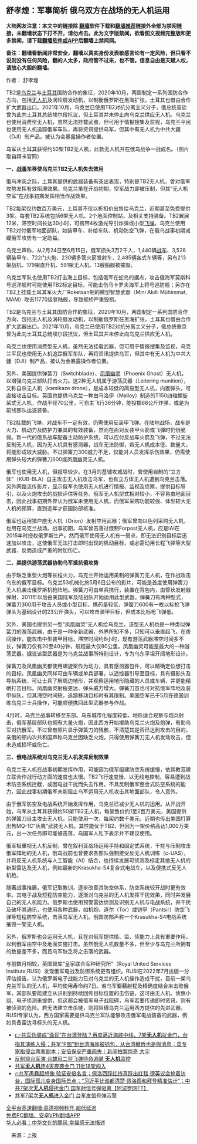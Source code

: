  <!-- 面包屑导航 --> <h2>舒孝煌：军事简析 俄乌双方在战场的无人机运用</h2> <p class="notice"><b>大陆网友注意：本文中的链接除 <a href="https://github.com/bannedbook/fanqiang" >翻墙</a>软件下载和<a href="https://github.com/killgcd/justmysocks/blob/master/README.md">翻墙推荐</a>链接外全部为禁网链接，未翻墙状态下打不开，请勿点击。此为文字版禁闻，欲看图文视频完整版和更多禁闻，请下载<a href="https://github.com/bannedbook/fanqiang">翻墙软件或APP</a>后翻墙上禁闻网。</p><p>备注：翻墙看新闻非常安全，翻墙以真实身份发表敏感言论有一定风险，但只看不说则没有任何风险，翻的人太多，政府管不过来，也不管。信息自由是天赋人权，请放心大胆的翻墙。</b></p>  <div class="entry"> <p>作者： 舒孝煌</p> <p id="summary">TB2是<a href="https://www.bannedbook.org/bnews/tag/%e4%b9%8c%e5%85%8b%e5%85%b0/" class="st_tag internal_tag" rel="tag" title="标签 乌克兰 下的日志">乌克兰</a>与<a href="https://www.bannedbook.org/bnews/tag/%e5%9c%9f%e8%80%b3%e5%85%b6/" class="st_tag internal_tag" rel="tag" title="标签 土耳其 下的日志">土耳其</a>国防合作的象征，2020年10月，两国制定一系列国防合作方向，包括<a href="https://www.bannedbook.org/bnews/tag/%e6%97%a0%e4%ba%ba%e6%9c%ba/" class="st_tag internal_tag" rel="tag" title="标签 无人机 下的日志">无人机</a>及涡轮扇发动机，以制衡俄罗斯在黑海扩张，土耳其也借由合作扩大武器出口。2021年10月，乌克兰已使用TB2对抗分离主义分子，俄总统普钦曾为此向土耳其总统埃尔段抗议，但土耳其并未停止向乌克兰供应无人机。乌克兰也使用消费型无人机，虽然无法挂载武器，但可用于情报搜集及监视，乌克兰平民也使用无人机追踪俄军车队，再将资讯提供乌军，但其中有无人机为中共大疆（DJI）制产品，被认为会暴露操作者位置。</p> <p id="conimg">乌军从土耳其获得约50架TB2无人机，此款无人机并在俄乌战争一战成名。（图片取自拜卡官网）</p> <p><strong>一、<a href="https://www.bannedbook.org/bnews/tag/%E6%88%98%E4%BA%8B/" class="st_tag internal_tag" rel="tag" title="标签 战事 下的日志">战事</a>东移使乌克兰TB2无人机失去效用</strong></p> <p>俄乌冲突之际，土耳其提供的武器装备有突出表现，特别是TB2无人机，曾对俄军攻势发挥有效阻滞效果。乌克兰虽在开战初期，空军战力即被压制，但其“无人机空军”在战事初期发挥相当作战效果。</p> <p>TB2每架仅约数百万美元，土耳其不仅以折扣价出售给乌克兰，近期甚至免费提供3架。每套TB2系统包括6架无人机、2个地面控制站，及相关支持装备。TB2翼展12米，滞空时间长达30小时，可携带4枚激光导引炸弹或小型<a href="https://www.bannedbook.org/bnews/tag/%e9%a3%9e%e5%bc%b9/" class="st_tag internal_tag" rel="tag" title="标签 飞弹 下的日志">飞弹</a>。乌克兰使用TB2对付俄军地面部队，如装甲车、补给车队、机动防空飞弹，在俄乌战事初期减缓俄军攻势有一定助益。</p> <p>乌克兰声称，从2月24日至6月15日，俄军损失3万2千人，1,440辆<a href="https://www.bannedbook.org/bnews/tag/%E6%88%98%E8%BD%A6/" class="st_tag internal_tag" rel="tag" title="标签 战车 下的日志">战车</a>、3,528辆装甲车、722门火炮、230辆多管火箭发射车、2,485辆各式车辆等，另有213架战机、179架直升机、591架无人机、13艘船舰被摧毁。</p>  <p>乌克兰军队也使用TB2打击海上目标，包括俄军在蛇岛的据点，攻击俄海军莫斯科号巡洋舰时可能使用TB2标定目标，可能击伤马卡罗夫海军上将号巡防舰；另亦在TB2上挂载土耳其军火大厂Roketsan制的微型智慧武器（Mini Akıllı Mühimmat, MAM）攻击11770级登陆舰，导致舰桥严重毁损。</p> <p>TB2是乌克兰与土耳其国防合作的象征，2020年10月，两国制定一系列国防合作方向，包括无人机及涡轮扇发动机，以制衡俄罗斯在黑海扩张，土耳其也借由合作扩大武器出口。2021年10月，乌克兰已使用TB2对抗分离主义分子，俄总统普京曾为此向土耳其总统埃尔段抗议，但土耳其并未停止向乌克兰供应无人机。</p> <p>乌克兰也使用消费型无人机，虽然无法挂载武器，但可用于情报搜集及监视，乌克兰平民也使用无人机追踪俄军车队，再将资讯提供乌军，但其中有无人机为中共大疆（DJI）制产品，被认为会暴露操作者位置。</p> <p>另外，美国提供弹簧刀（Switchblade）、<a href="https://www.bannedbook.org/bnews/tag/%E5%87%A4%E5%87%B0/" class="st_tag internal_tag" rel="tag" title="标签 凤凰 下的日志">凤凰</a><a href="https://www.bannedbook.org/bnews/tag/%E5%B9%BD%E7%81%B5/" class="st_tag internal_tag" rel="tag" title="标签 幽灵 下的日志">幽灵</a>（Phoenix Ghost）无人机，以增强乌克兰部队打击火力。这2种无人机属于游荡武器（Loitering munition），又称自杀无人机（kamikaze drone），是成本较低的简易型无人机，内置弹头，可直接攻击目标。英国也提供乌克兰一种由马洛伊（Malloy）制造的T150四轴螺旋桨式无人机，作战半径70公里，可自主飞行36分钟，能投掷68公斤炸弹，或是为前线部队运送装备。</p> <p>TB2挂载的飞弹，对战车不一定有效，仍需使用反装甲飞弹。在陆地战场，战车是火力、机动力及防护力兼具的有效装备，然而在面对反装甲火箭或飞弹时仍很脆弱。新一代的俄系战车配备主动防护系统，可以应付反战车火箭及飞弹，不过无法反制无人机，因为无人机具有感测器，战车无法防御，若无人机成本低、数量大，将能形成较大威胁。不过弹簧刀300威力不足，仅能对人员发挥杀伤效果，仍需使用弹头较大的弹簧刀600或凤凰幽灵无人机。</p> <p>俄军也使用无人机，但报导较少。在3月的基辅攻城战时，曾使用自制的“立方体”（KUB-BLA）自主攻击无人机攻击乌军，也有立方体无人机遭到乌克兰击落。另外网路流传影片，显示俄军也使用无人机进行情报、监视及侦察，提供目标导引，以及火炮攻击的战损评估等任务。俄军无人机型式相对较小，不容易由地面目击，因此战事初期外界认为俄军未使用无人机，而俄军采购功能较强、体型较大无人机的预算，直到近年才获国防部核准。</p> <p>俄军也运用猎户座无人机（Orion）发射空用武器；俄军曾向以色列采购无人机，也用在乌克兰战场。战事初期，乌军曾击落过俄制Forpost无人机，应是IAI在2015年时授权俄罗斯生产。然而俄军使用无人机有一弱点，即无法识别目标后迅速加以攻击，这使俄军无法打击即时出现的机动目标，或必需动用长程飞弹等大型武器，反而造成严重的附加伤亡。</p>  <p><strong>二、美提供游荡武器协助乌军抵抗俄攻势</strong></p> <p>由于缺乏重型火炮等长程火力，乌克兰开始运用美制的弹簧刀无人机，在作战攻击乌东的俄军目标。乌克兰53机械化旅5月6日公布的影片，可能是首度使用弹簧刀无人机袭击俄罗斯机枪阵地。弹簧刀可由单兵携行，装置在背包内，由管状发射器弹射，2011年以后由美国陆军及陆战队开始运用此型武器。弹簧刀有两种型式，弹簧刀300用于攻击人员或小型目标，携药量较低，弹簧刀600有一枚以标枪飞弹弹头为基础设计的23公斤弹头，可以攻击装甲目标，但成本比标枪飞弹低。</p> <p>另外，美国也提供另一型“凤凰幽灵”无人机给乌克兰，该型无人机也是一种类似弹簧刀的游荡武器，由于是一种全新武器，外界所知不多，只知可以垂直起飞，在夜间操作，能攻击中型装甲目标，滞空时间约6小时，现有游荡武器滞空时间多不长，弹簧刀仅有20至40分钟，航程最大仅80公里。凤凰幽灵可能是最大的一种游荡武器。据说该型武器是为乌克兰战事所特别设计，专为乌东平坦开阔地形设计。</p> <p>弹簧刀及凤凰幽灵都使用螺旋桨作为动力，具有感测器包件，可以精确定位想打击的目标。凤凰幽灵同样可由车辆或单兵部署，以遥控器引导至目标，具有摄影头及导航系统，可让士兵了解周边地形，并观察运用地形隐藏的人员或车辆，并更能精确打击目标。凤凰幽灵射程更远、弹头威力增大。弹簧刀虽也可对抗俄军阵地及装甲纵队，但其滞空时间短，追踪移动目标时有其限制。美国空军已于5月在德国训练乌克兰士兵操作，可能顺便携回此型武器参与作战。</p> <p>4月时，乌克兰战事转移至东部。乌东城市化程度较低，地形适合观察与炮兵射击，俄军基层部队也拥有大量火炮，因此西方开始援助乌克兰火炮及炮弹，有助乌军对抗俄军。不过曾有照片显示弹簧刀的残骸，不清楚其是否已达到攻击的目的，亲俄的顿内次共和国声称乌克兰因缺乏火炮，只得使用弹簧刀无人机发动攻击，但未造成损坏或伤亡。</p> <p><strong>三、俄电战系统对乌克兰无人机发挥反制效果</strong></p> <p>乌克兰无人机在战事初期发挥作用，可能因为俄军组建防空系统缓慢，依其教范建立联合作战行动方面的速度也太慢。TB2飞行速度慢、以无线电控制，容易遭到战术防空系统拦截，或因电战干扰而失去作用，不具反制俄军整合式防空系统的能力，因此战事初期俄军未能阻止乌军运用无人机攻击其地面部队，令人意外。</p>  <p>由于俄军防空及电战系统开始发挥作用，乌克兰已减少无人机的运用。从开战开始，乌军从土耳其获得约50架TB2无人机，每架售价约1至2百万美元，美国提供的弹簧刀自主攻击无人机，只能使用一次，每架约数千美元。近期也传出美国打算出售MQ-1C“灰鹰”武装无人机，其性能优于TB2，但因为一架价格高达1,000万美元，出一次任务即可能被击落，乌国军人私下表示并不建议使用。</p> <p>俄军极重视无人机反制，曾在叙利亚战场运用手持和固定式系统，干扰与压制攻击俄军阵地的无人机，俄乌战前也曾要求各部队强制接受反无人机训练（c-UAS），并将反无人机系统与人工智能（AI）结合，也持续发展可侦测及标定其他无人机的新型雷达及无人机，例如最新的Krasukha-S4复合式电战车，以及便携式反无人机枪。</p> <p>随著战事推展，俄军记取教训，逐步改善其防空体系，防空系统较开战时更有效率。其电子战及短程防空能力，逐渐对乌克兰的无人机发挥干扰效果，同时并发展自己的无人机能力。俄罗斯也使用预警雷达侦测及识别无人机与电战系统，并干扰及破坏其通讯，也使用各种武器，如机炮、道尔（Tor）或铠甲（Pantsir）防空飞弹等短程防空系统，击落乌军无人机。俄国防部声称一个Krasukha-S4电战系统摧毁一架无人机。</p> <p>另外，俄罗斯也会运用无人机，且在对俄军提供情、监、侦能力上具有重要作用，以利俄军由空中及地面实施打击。虽然俄无人机数量不多，但至少与乌克兰所拥有的数量差不多，而且乌军缺乏将之击落的武器。</p> <p>与前数月相较，英国智库“皇家联合军种研究所”（Royal United Services Institute,RUSI）发现俄军电战及防御系统更有组织。RUSI在2022年7月出版一分评估报告，认为俄罗斯电子战能力已对乌克兰的无人机操作造成干扰，目前一架乌克兰军队的无人机，平均使用寿命约7日。若乌军要藉射程及精确度结合来击败俄军，其部队要能建立从识别到持续回传目标位置的击伤链，这可由无人机、侦察小组、电子侦测来提供，但这都会被俄军电子战阻碍，乌军若要传递即时资讯，则有被侦测的危险。若无法建立击杀链，则将阻碍乌克兰运用西方提供的先进武器。RUSI专家认为，西方国家需要提供乌克兰军队能够攻击俄军电战装备的武器，例如具备雷达寻标头的无人机。</p> <div id="taboola-mid-1"></div>  <ul class='op-related-articles' title='相关阅读'> <li><a href='https://www.bannedbook.org/bnews/bannedvideo/20220807/1768510.html' target='_blank'>👉共军伪装成“渔民”在台湾登陆？再度逼近海峡中线，7架<b>无人机</b>扰金门，台指其演练入侵；共军“P图”到台湾海岸被抓包，从台湾撤侨也是假消息；英专家指侵台两套剧本；安倍保安严重疏失｜新闻拍案惊奇 大宇</a></li> <li><a href='https://www.bannedbook.org/bnews/ssgc/20220807/1768489.html' target='_blank'>反制锁台军演 台雄风二型飞弹待命追瞄 <b>无人机</b>监控</a></li> <li><a href='https://www.bannedbook.org/bnews/cbnews/20220807/1768388.html' target='_blank'>共军<b>无人机</b>连4天夜袭金门 11批18架闯入</a></li> <li><a href='https://www.bannedbook.org/bnews/bannedvideo/20220806/1768242.html' target='_blank'>🔥共军愚蠢超想像 验证安倍名言；佩洛西踩红线真踩出红毯 德英议会抢着访台，国际孤儿变身国际景点；“习近平比谁都清楚 佩洛西和拜登精准估计”；中共7架次<b>无人机</b>侵扰金门 国军射信号弹驱离【阿波罗网FT】</a></li> <li><a href='https://www.bannedbook.org/bnews/cbnews/20220806/1768082.html' target='_blank'>共军7架次<b>无人机</b>进入金门 台军发信号弹示警</a></li> </ul> <p class="texttj"> <a href="https://github.com/bannedbook/fanqiang/wiki/V2ray%E6%9C%BA%E5%9C%BA" target="_blank">全平台高速翻墙:高清视频秒开,超低延迟</a><br/> <a href="https://github.com/bannedbook/fanqiang/wiki/%E7%A6%81%E9%97%BB%E7%BD%91%E5%AE%89%E5%8D%93%E7%BF%BB%E5%A2%99%E6%96%B0%E9%97%BBAPP" target="_blank">免费PC翻墙、安卓VPN翻墙APP</a><br/> <a href="https://www.bannedbook.org/bnews/comments/20220220/1694796.html" target="_blank">华人必看：中华文化的飓风 幸福感无法描述</a> </p><p class="src-info">　来源：上报 </p> <a name='sharetosocial'></a>  <div style="margin-bottom:5px;padding-bottom:5px;clear:both"> <div id="archive-pix-1" class="banner-ads"> <!-- AuctionX Display platform tag START --> <div id="27602x728x90x621x_ADSLOT1" clicktrack="%%CLICK_URL_ESC%%"></div>  <!-- AuctionX Display platform tag END --> </div> <div id="archive-pix-2" class="banner-ads"> <!-- AuctionX Display platform tag START --> <div id="27556x300x250x621x_ADSLOT1" clicktrack="%%CLICK_URL_ESC%%" style="margin:0 auto;text-align:center"></div>  <!-- AuctionX Display platform tag END --> </div> </div>  <div id="archive-pix-1" class="banner-ads"> <!-- AuctionX Display platform tag START --> <div id="27603x728x90x621x_ADSLOT1" clicktrack="%%CLICK_URL_ESC%%"></div>  <!-- AuctionX Display platform tag END --> </div> </div><!--END ENTRY--> 